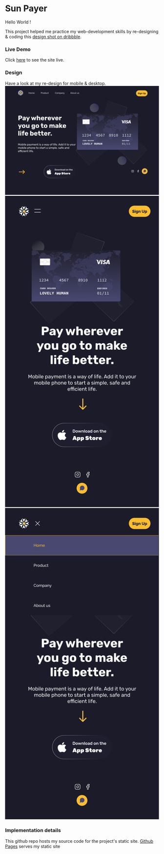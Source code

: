 # Sun Payer

Hello World !

This project helped me practice my web-development skills by re-designing & coding this [design shot on dribbble](https://dribbble.com/shots/15438648/attachments/7208171?mode=media). 

### Live Demo
Click [here](https://deltd3v.github.io/ui_sun_payer/) to see the site live.

### Design
Have a look at my re-design for mobile & desktop.
![desktop](./assets/SunPayerDesktop.svg)
![mobile](./assets/SunPayerMobile.svg)
![mobile-active-menu](./assets/SunPayerMobile-active-menu.svg)

### Implementation details
This github repo hosts my source code for the project's static site. [Github Pages](https://pages.github.com/) serves my static site 